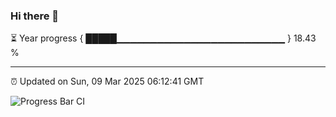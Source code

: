 ### Hi there 👋

⏳ Year progress { █████▁▁▁▁▁▁▁▁▁▁▁▁▁▁▁▁▁▁▁▁▁▁▁▁▁ } 18.43 %

---

⏰ Updated on Sun, 09 Mar 2025 06:12:41 GMT

![Progress Bar CI](https://github.com/code-lakshay/GitHub-Actions-Demo/workflows/Progress%20Bar%20CI/badge.svg)
